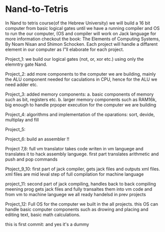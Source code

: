 # Nand-to-Tetris
In Nand to tetris course(of the Hebrew University) we will build a 16 bit computer from basic logical gates until we have a running compiler and OS to run the our computer, 
(OS and compiler will work on Jack language for more information checkout the book: The Elements of Computing Systems, By Noam Nisan and Shimon Schocken. 
Each project will handle a diffarent element in our computer as I"ll elaborate for each project. 

Project_1:
  we build our logical gates (not, or, xor etc.) using only the elemntry gate Nand. 

Project_2:
  add more components to the computer we are building, mainly the ALU component needed for caculations in CPU, hence for the ALU we need adder etc.

Project_3:
  added memory components:
      a. basic components of memory such as bit, registers etc.
      b. larger memory components such as RAM16k, big enough to handle prpoper execution for the computer we are building

Project_4: 
  algorithms and implementation of the oparations: sort, devide, multiplay and fill

Project_5:


Project_6:
  build an assembler !!

Project 7,8:
  full vm translator takes code writen in vm languege and translates
  it to hack assembly languege. first part translates arithmetic and push 
  and pop commands
  
 Ptoject_9_10:
   first part of jack compiler, gets jack files and outputs xml files.
   xml files are mid leval step of full compilation for machine language
   
project_11:
  second part of jack compiling, handles back to back compiling meening prog
  gets jack files and fully transaltes them into vm code and from vm
  to machine languege we all ready handelsd in prev projects

Project_12:
  Full OS for the computer we built in the all projects. this OS can handle basic 
  computer components such as drowing and placing and editing text, basic math calculations.
  
  
this is first commit: and yes it's a dummy
